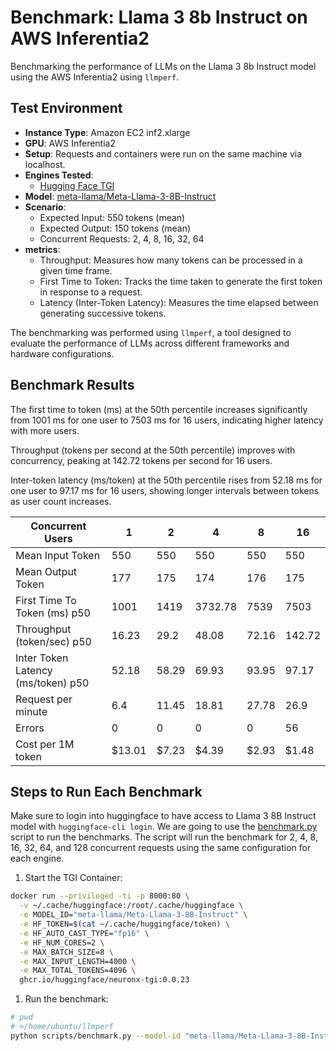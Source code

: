 # Benchmark: Llama 3 8b Instruct on AWS Inferentia2

Benchmarking the performance of LLMs on the Llama 3 8b Instruct model using the AWS Inferentia2 using `llmperf`.

## Test Environment
- **Instance Type**: Amazon EC2 inf2.xlarge
- **GPU**: AWS Inferentia2
- **Setup**: Requests and containers were run on the same machine via localhost.
- **Engines Tested**: 
  - [Hugging Face TGI](https://huggingface.co/docs/text-generation-inference/en/index)
- **Model**: [meta-llama/Meta-Llama-3-8B-Instruct](https://huggingface.co/meta-llama/Meta-Llama-3-8B-Instruct)
- **Scenario**:
  - Expected Input: 550 tokens (mean)
  - Expected Output: 150 tokens (mean)
  - Concurrent Requests: 2, 4, 8, 16, 32, 64
- **metrics**: 
  - Throughput: Measures how many tokens can be processed in a given time frame.
  - First Time to Token: Tracks the time taken to generate the first token in response to a request.
  - Latency (Inter-Token Latency): Measures the time elapsed between generating successive tokens.

The benchmarking was performed using `llmperf`, a tool designed to evaluate the performance of LLMs across different frameworks and hardware configurations.

## Benchmark Results

The first time to token (ms) at the 50th percentile increases significantly from 1001 ms for one user to 7503 ms for 16 users, indicating higher latency with more users. 

Throughput (tokens per second at the 50th percentile) improves with concurrency, peaking at 142.72 tokens per second for 16 users. 

Inter-token latency (ms/token) at the 50th percentile rises from 52.18 ms for one user to 97.17 ms for 16 users, showing longer intervals between tokens as user count increases.


| Concurrent Users               | 1     | 2     | 4      | 8     | 16     |
|--------------------------------|-------|-------|--------|-------|--------|
| Mean Input Token               | 550   | 550   | 550    | 550   | 550    |
| Mean Output Token              | 177   | 175   | 174    | 176   | 175    |
| First Time To Token (ms) p50   | 1001  | 1419  | 3732.78| 7539  | 7503   |
| Throughput (token/sec) p50     | 16.23 | 29.2  | 48.08  | 72.16 | 142.72 |
| Inter Token Latency (ms/token) p50 | 52.18 | 58.29 | 69.93  | 93.95 | 97.17  |
| Request per minute             | 6.4   | 11.45 | 18.81  | 27.78 | 26.9   |
| Errors                         | 0     | 0     | 0      | 0     | 56     |
| Cost per 1M token              | $13.01| $7.23 | $4.39  | $2.93 | $1.48  |



## Steps to Run Each Benchmark

Make sure to login into huggingface to have access to Llama 3 8B Instruct model with `huggingface-cli login`. We are going to use the [benchmark.py](../scripts/benchmark.py) script to run the benchmarks. The script will run the benchmark for 2, 4, 8, 16, 32, 64, and 128 concurrent requests using the same configuration for each engine.


1. Start the TGI Container:

```bash
docker run --privileged -ti -p 8000:80 \
  -v ~/.cache/huggingface:/root/.cache/huggingface \
  -e MODEL_ID="meta-llama/Meta-Llama-3-8B-Instruct" \
  -e HF_TOKEN=$(cat ~/.cache/huggingface/token) \
  -e HF_AUTO_CAST_TYPE="fp16" \
  -e HF_NUM_CORES=2 \
  -e MAX_BATCH_SIZE=8 \
  -e MAX_INPUT_LENGTH=4000 \
  -e MAX_TOTAL_TOKENS=4096 \
  ghcr.io/huggingface/neuronx-tgi:0.0.23
```

1. Run the benchmark:

```bash
# pwd
# >/home/ubuntu/llmperf
python scripts/benchmark.py --model-id "meta-llama/Meta-Llama-3-8B-Instruct"
```
